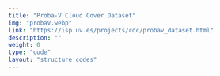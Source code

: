 ```yaml
---
title: "Proba-V Cloud Cover Dataset"
img: "probaV.webp"
link: "https://isp.uv.es/projects/cdc/probav_dataset.html"
description: ""
weight: 0
type: "code"
layout: "structure_codes"
---
```


